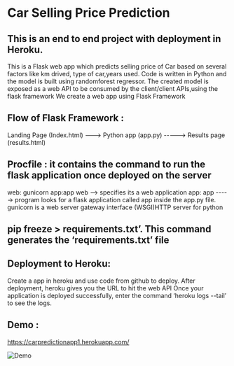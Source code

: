 # Car Selling Price Prediction

## This is an end to end project with deployment in Heroku.
This is a Flask web app which predicts selling price of Car based on several factors like km drived, type of car,years used.
Code is written in Python and the model is built using randomforest regressor.
The created model is exposed as a web API to be consumed by the client/client APIs,using the flask framework
We create a web app using Flask Framework
## Flow of Flask Framework :

Landing Page (Index.html)  ---> Python app (app.py) -----> Results page (results.html)

## Procfile : it contains the command to run the flask application once deployed on the server

  web: gunicorn app:app
 web --> specifies its a web application
 app: app   -----> program looks for a flask application called app inside the app.py file.
 gunicorn is a web server gateway interface (WSGI)HTTP server  for python 
## pip freeze > requirements.txt’. This command generates the ‘requirements.txt’ file
## Deployment to Heroku:

Create a app in heroku and use code from github to deploy.
After deployment, heroku gives you the URL to hit the web API
Once your application is deployed successfully, enter the command ‘heroku logs --tail’ to see the logs.
## Demo : 
https://carpredictionapp1.herokuapp.com/


![Demo](https://github.com/Keerthana2701/CarSPPredictionApp-ML-Project-with-Deployment/blob/master/Demo.PNG)

